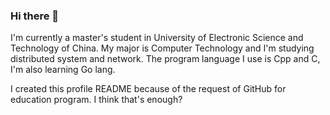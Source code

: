 ### Hi there 👋

I'm currently a master's student in University of Electronic Science and Technology of China.
My major is Computer Technology and I'm studying distributed system and network.
The program language I use is Cpp and C, I'm also learning Go lang.

I created this profile README because of the request of GitHub for education program. 
I think that's enough? 

<!--
**hardtochooseaname/hardtochooseaname** is a ✨ _special_ ✨ repository because its `README.md` (this file) appears on your GitHub profile.

Here are some ideas to get you started:

- 🔭 I’m currently working on ...
- 🌱 I’m currently learning ...
- 👯 I’m looking to collaborate on ...
- 🤔 I’m looking for help with ...
- 💬 Ask me about ...
- 📫 How to reach me: ...
- 😄 Pronouns: ...
- ⚡ Fun fact: ...
-->
